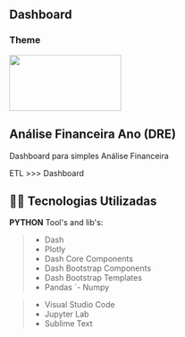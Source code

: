 
## Dashboard

### Theme

<img src="https://github.com/rrssouza/AnalysisFinance/blob/main/img/FinanceAnalysis(2).png" width="200" height="100"/>



## Análise Financeira Ano (DRE) 

Dashboard para simples Análise Financeira

ETL >>> Dashboard


## 👨‍💻 Tecnologias Utilizadas

**PYTHON** Tool's and lib's:

> - Dash
> - Plotly
> - Dash Core Components
> - Dash Bootstrap Components
> - Dash Bootstrap Templates
> - Pandas
>´- Numpy


> - Visual Studio Code
> - Jupyter Lab
> - Sublime Text